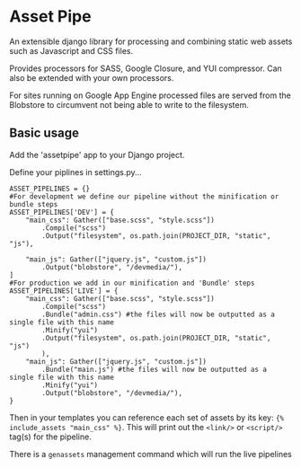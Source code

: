 # Asset Pipe

An extensible django library for processing and combining static web assets such as Javascript and CSS files.

Provides processors for SASS, Google Closure, and YUI compressor.  Can also be extended with your own processors.

For sites running on Google App Engine processed files are served from the Blobstore to circumvent not being able to write to the filesystem.

## Basic usage

Add the 'assetpipe' app to your Django project.

Define your piplines in settings.py...

```
ASSET_PIPELINES = {}
#For development we define our pipeline without the minification or bundle steps
ASSET_PIPELINES['DEV'] = {
	"main_css": Gather(["base.scss", "style.scss"])
		.Compile("scss")
		.Output("filesystem", os.path.join(PROJECT_DIR, "static", "js"),

	"main_js": Gather(["jquery.js", "custom.js"])
		.Output("blobstore", "/devmedia/"),
]
#For production we add in our minification and 'Bundle' steps
ASSET_PIPELINES['LIVE'] = {
	"main_css": Gather(["base.scss", "style.scss"])
		.Compile("scss")
		.Bundle("admin.css") #the files will now be outputted as a single file with this name
		.Minify("yui")
		.Output("filesystem", os.path.join(PROJECT_DIR, "static", "js")
		),
	"main_js": Gather(["jquery.js", "custom.js"])
		.Bundle("main.js") #the files will now be outputted as a single file with this name
		.Minify("yui")
		.Output("blobstore", "/devmedia/"),
}
```

Then in your templates you can reference each set of assets by its key: `{% include_assets "main_css" %}`.  This will print out the `<link/>` or `<script/>` tag(s) for the pipeline.

There is a `genassets` management command which will run the live pipelines


